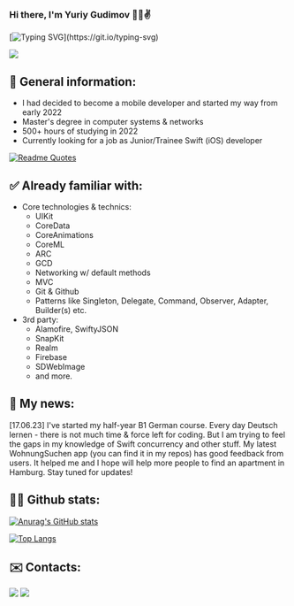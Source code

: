 ### Hi there, I'm Yuriy Gudimov 👋🤗✌️

[![Typing SVG](https://readme-typing-svg.herokuapp.com?font=Fira+Code&pause=1000&color=02F79E&width=435&lines=I+am+a+Mobile+Dev;Hardworking+and+cheerful+guy;Welcome+to+my+page!)](https://git.io/typing-svg)

![](https://komarev.com/ghpvc/?username=advanc3dUA&color=ff69b4)
## 🙈 General information:
* I had decided to become a mobile developer and started my way from early 2022
* Master's degree in computer systems & networks
* 500+ hours of studying in 2022
* Currently looking for a job as Junior/Trainee Swift (iOS) developer

[![Readme Quotes](https://quotes-github-readme.vercel.app/api?type=horizontal&theme=dracula)](https://github.com/piyushsuthar/github-readme-quotes)

## ✅ Already familiar with:
* Core technologies & technics:
  * UIKit
  * CoreData
  * CoreAnimations
  * CoreML
  * ARC
  * GCD
  * Networking w/ default methods
  * MVC
  * Git & Github
  * Patterns like Singleton, Delegate, Command, Observer, Adapter, Builder(s) etc.
* 3rd party:
  * Alamofire, SwiftyJSON
  * SnapKit
  * Realm
  * Firebase
  * SDWebImage
  * and more.

## 🤟 My news:
[17.06.23] I've started my half-year B1 German course. Every day Deutsch lernen - there is not much time & force left for coding. But I am trying to feel the gaps in my knowledge of Swift concurrency and other stuff. My latest WohnungSuchen app (you can find it in my repos) has good feedback from users. It helped me and I hope will help more people to find an apartment in Hamburg. Stay tuned for updates!

## 👨‍💻 Github stats:
[![Anurag's GitHub stats](https://github-readme-stats.vercel.app/api?username=advanc3dUA&hide=prs,contribs&theme=dracula)](https://github.com/anuraghazra/github-readme-stats)

[![Top Langs](https://github-readme-stats.vercel.app/api/top-langs/?username=advanc3dUA&theme=dracula&layout=compact)](https://github.com/anuraghazra/github-readme-stats)

## ✉️ Contacts:

[![](https://img.shields.io/badge/Telegram-2CA5E0?style=flat&logo=telegram&logoColor=white)](https://t.me/advanc3d) [![](https://img.shields.io/badge/Gmail-D14836?style=flat&logo=gmail&logoColor=white)](mailto:gudimovyuriy@gmail.com)

<!--**advanc3dUA/advanc3dUA** is a ✨ _special_ ✨ repository because its `README.md` (this file) appears on your GitHub profile.

Here are some ideas to get you started:

- 🔭 I’m currently working on ...
- 🌱 I’m currently learning ...
- 👯 I’m looking to collaborate on ...
- 🤔 I’m looking for help with ...
- 💬 Ask me about ...
- 📫 How to reach me: ...
- 😄 Pronouns: ...
- ⚡ Fun fact: ...
-->
